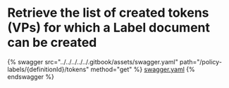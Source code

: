 # Retrieve the list of created tokens (VPs) for which a Label document can be created

{% swagger src="../../../../../.gitbook/assets/swagger.yaml" path="/policy-labels/{definitionId}/tokens" method="get" %}
[swagger.yaml](../../../../../.gitbook/assets/swagger.yaml)
{% endswagger %}
